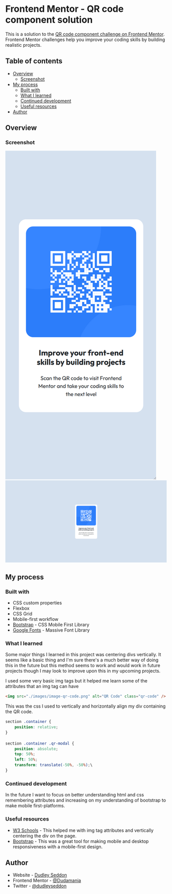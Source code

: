 # Frontend Mentor - QR code component solution

This is a solution to the [QR code component challenge on Frontend Mentor](https://www.frontendmentor.io/challenges/qr-code-component-iux_sIO_H). Frontend Mentor challenges help you improve your coding skills by building realistic projects. 

## Table of contents

- [Overview](#overview)
  - [Screenshot](#screenshot)
- [My process](#my-process)
  - [Built with](#built-with)
  - [What I learned](#what-i-learned)
  - [Continued development](#continued-development)
  - [Useful resources](#useful-resources)
- [Author](#author)

## Overview

### Screenshot

![](./Final/MobileLayout.png)
![](./Final/DesktopLayout.png)

## My process

### Built with

- CSS custom properties
- Flexbox
- CSS Grid
- Mobile-first workflow
- [Bootstrap](https://getbootstrap.com) - CSS Mobile First Library
- [Google Fonts](https://nextjs.org/) - Massive Font Library

### What I learned

Some major things I learned in this project was centering divs vertically. It seems like a basic thing and I'm sure there's a much better way of doing this in the future but this method seems to work and would work in future projects though I may look to improve upon this in my upcoming projects.

I used some very basic img tags but it helped me learn some of the attributes that an img tag can have

```html
<img src="./images/image-qr-code.png" alt="QR Code" class="qr-code" />
```

This was the css I used to vertically and horizontally align my div containing the QR code.

```css
section .container {
    position: relative;
}

section .container .qr-modal {
    position: absolute;
    top: 50%;
    left: 50%;
    transform: translate(-50%, -50%);\
}
```

### Continued development

In the future I want to focus on better understanding html and css remembering attributes and increasing on my understanding of bootstrap to make mobile first-platforms.

### Useful resources

- [W3 Schools](https://www.w3schools.com) - This helped me with img tag attributes and vertically centering the div on the page.
- [Bootstrap](https://getbootstrap.com) - This was a great tool for making mobile and desktop responsiveness with a mobile-first design.

## Author

- Website - [Dudley Seddon](https://dudleyseddon.com)
- Frontend Mentor - [@Dudamania](https://www.frontendmentor.io/profile/Dudamania)
- Twitter - [@dudleyseddon](https://www.twitter.com/dudleyseddon)
